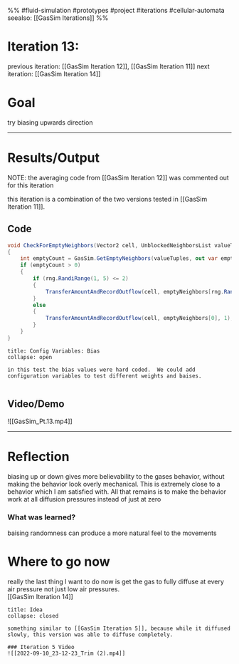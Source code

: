 %%
#fluid-simulation #prototypes #project #iterations #cellular-automata 
seealso: [[GasSim Iterations]]
%%
# Iteration 13: 
previous iteration: [[GasSim Iteration 12]], [[GasSim Iteration 11]]
next iteration: [[GasSim Iteration 14]]

# Goal 
try biasing upwards direction

---
# Results/Output
NOTE: the averaging code from [[GasSim Iteration 12]] was commented out for this iteration

this iteration is a combination of the two versions tested in [[GasSim Iteration 11]].  

## Code
```cs
void CheckForEmptyNeighbors(Vector2 cell, UnblockedNeighborsList valueTuples)
{
	int emptyCount = GasSim.GetEmptyNeighbors(valueTuples, out var emptyNeighbors);
	if (emptyCount > 0)
	{
		if (rng.RandiRange(1, 5) <= 2)
		{
			TransferAmountAndRecordOutflow(cell, emptyNeighbors[rng.RandiRange(0, emptyCount - 1)], 1);
		}
		else
		{
			TransferAmountAndRecordOutflow(cell, emptyNeighbors[0], 1);
		}
	}
}
```

```ad-note
title: Config Variables: Bias
collapse: open

in this test the bias values were hard coded.  We could add configuration variables to test different weights and baises.  


```

## Video/Demo
![[GasSim_Pt.13.mp4]]


---

# Reflection
biasing up or down gives more believability to the gases behavior, without making the behavior look overly mechanical.
This is extremely close to a behavior which I am satisfied with.  All that remains is to make the behavior work at all diffusion pressures instead of just at zero 

### What was learned?
baising randomness can produce a more natural feel to the movements

# Where to go now
really the last thing I want to do now is get the gas to fully diffuse at every air pressure not just low air pressures.  
[[GasSim Iteration 14]]
```ad-tip
title: Idea
collapse: closed

something similar to [[GasSim Iteration 5]], because while it diffused slowly, this version was able to diffuse completely.

### Iteration 5 Video
![[2022-09-10_23-12-23_Trim (2).mp4]]
```

